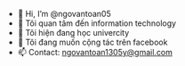 - 👋 Hi, I’m @ngovantoan05
- 👀 Tôi quan tâm đến information technology
- 🌱 Tôi hiện đang học univercity 
- 💞️ Tôi đang muốn cộng tác trên facebook
- 📫 Contact: ngovantoan1305y@gmail.com

<!---
ngovantoan05/ngovantoan05 is a ✨ special ✨ repository because its `README.md` (this file) appears on your GitHub profile.
You can click the Preview link to take a look at your changes.
--->
